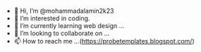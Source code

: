 - 👋 Hi, I’m @mohammadalamin2k23
- 👀 I’m interested in coding.
- 🌱 I’m currently learning web design ...
- 💞️ I’m looking to collaborate on ...
- 📫 How to reach me ...(https://probetemplates.blogspot.com/)

<!---
mohammadalamin2k23/mohammadalamin2k23 is a ✨ special ✨ repository because its `README.md` (this file) appears on your GitHub profile.
You can click the Preview link to take a look at your changes.
--->
